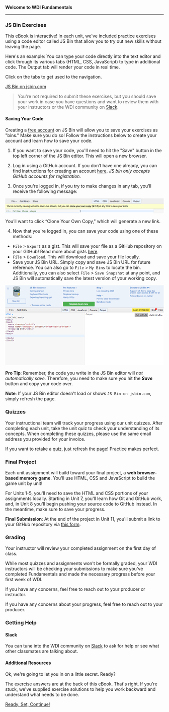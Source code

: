 **Welcome to WDI Fundamentals**

---

### JS Bin Exercises

This eBook is interactive! In each unit, we've included practice exercises using a code editor called JS Bin that allow you to try out new skills without leaving the page.

Here's an example: You can type your code directly into the text editor and click through its various tabs (HTML, CSS, JavaScript) to type in additional code. The Output tab will render your code in real time.

Click on the tabs to get used to the navigation.

<a class="jsbin-embed" href="https://jsbin.com/zojica/embed?html,output&height=600px">JS Bin on jsbin.com</a><script src="https://static.jsbin.com/js/embed.min.js?3.35.12"></script>

>You're not required to submit these exercises, but you should save your work in case you have questions and want to review them with your instructors or the WDI community on [Slack](00_chapter/intro.md).


#### Saving Your Code

Creating a [free account](https://jsbin.com/login) on JS Bin will allow you to save your exercises as "bins." Make sure you do so! Follow the instructions below to create your account and learn how to save your code.

1)  If you want to save your code, you'll need to hit the "Save" button in the top left corner of the JS Bin editor. This will open a new browser.

2) Log in using a GitHub account. If you don’t have one already, you can find instructions for creating an account [here](../07_chapter/07_exercise.html). *JS bin only accepts GitHub accounts for registration.*

3) Once you're logged in, if you try to make changes in any tab, you’ll receive the following message:

![](../assets/elkwebdesign/jsbin_clone.png)

You’ll want to click “Clone Your Own Copy," which will generate a new link.

4) Now that you're logged in, you can save your code using one of these methods:

* `File` > `Export` as a gist. This will save your file as a GitHub repository on your GitHub! Read more about gists [here](https://help.github.com/articles/about-gists/).
* `File` > `Download`. This will download and save your file locally.
* Save your JS Bin URL. Simply copy and save JS Bin URL for future reference. You can also go to `File` > `My Bins` to locate the bin. Additionally, you can also select `File` > `Save Snapshot` at any point, and JS Bin will automatically save the latest version of your working copy.


![](../assets/elkwebdesign/jsbin.png)


**Pro Tip**: Remember, the code you write in the JS Bin editor will *not automatically save.* Therefore, you need to make sure you hit the ***Save*** button and copy your code over.

**Note**: If your JS Bin editor doesn't load or shows `JS Bin on jsbin.com`, simply refresh the page.


### Quizzes

Your instructional team will track your progress using our unit quizzes. After completing each unit, take the unit quiz to check your understanding of its concepts. When completing these quizzes, please use the same email address you provided for your invoice.

If you want to retake a quiz, just refresh the page! Practice makes perfect.

### Final Project

Each unit assignment will build toward your final project, a **web browser-based memory game**. You'll use HTML, CSS and JavaScript to build the game unit by unit!

For Units 1-5, you'll need to save the HTML and CSS portions of your assignments locally. Starting in Unit 7, you'll learn how Git and GitHub work, and, in Unit 8 you'll begin pushing your source code to GitHub instead. In the meantime, make sure to save your progress.

**Final Submission**: At the end of the project in Unit 11, you'll submit a link to your GitHub repository via [this form](https://ga-immersives.typeform.com/to/UHC5Yp).


### Grading

Your instructor will review your completed assignment on the first day of class.

While most quizzes and assignments won't be formally graded, your WDI instructors will be checking your submissions to make sure you've completed Fundamentals and made the necessary progress before your first week of WDI.

If you have any concerns, feel free to reach out to your producer or instructor.

If you have any concerns about your progress, feel free to reach out to your producer.

### Getting Help

#### Slack

You can tune into the WDI community on [Slack](00_chapter/intro.md) to ask for help or see what other classmates are talking about.

#### Additional Resources

Ok, we're going to let you in on a little secret. Ready?

The exercise answers are at the back of this eBook. That's right. If you're stuck, we've supplied exercise solutions to help you work backward and understand what needs to be done.

[Ready, Set, Continue!](../01_chapter/02_lesson.md)
